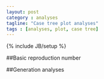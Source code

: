 ```yaml
---
layout: post
category : analyses
tagline: "Case tree plot analyses"
tags : [analyses, plot, case tree]
---
```

{% include JB/setup %}


##Basic reproduction number

##Generation analyses